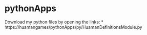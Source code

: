# pythonApps
Download my python files by opening the links:
*
https://huamangames/pythonApps/py/HuamanDefinitionsModule.py
